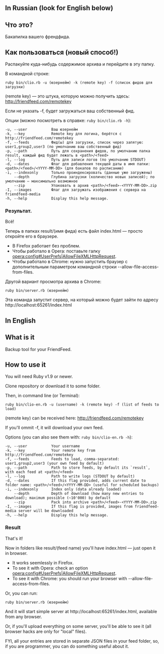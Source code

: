 In Russian (look for English below)
-----------------------------------

Что это?
--------

Бакапилка вашего френдфида.

Как пользоваться (новый способ!)
--------------------------------

Распакуйте куда-нибудь содержимое архива и перейдите в эту папку.

В командной строке:

`ruby bin/clio.rb -u (юзернейм) -k (remote key) -f (список фидов для загрузки)`

(remote key) — это штука, которую можно получить здесь: http://friendfeed.com/remotekey

Если не указать -f, будет загружаться ваш собственный фид.

Опции (можно посмотреть в справке: `ruby bin/clio.rb -h`):

    -u, --user           Ваш юзернейм
    -k, --key            Remote key для логина, берётся с http://friendfeed.com/remotekey
    -f, --feeds          Фид(ы) для загрузки, список через запятую: user1,group2,user3 (по умолчанию ваш собственный фид)
    -p, --path           Путь для сохранения фидов, по умолчанию папка result, каждый фид будет лежать в <path>/<feed>
    -l, --log            Путь для записи логов (по умолчанию STDOUT)
    -d, --dates          Флаг для добавления текущей даты в имя папки: <path>/<feed>/<YYYY-MM-DD> (для бакапов по расписанию)
    -i, --indexonly      Только проиндексировать (данные уже загружены)
        --depth          Глубина загрузки (количество новых записей); по умолчанию — максимально возможное
        --zip            Упаковать в архив <path>/<feed>-<YYYY-MM-DD>.zip
    -I, --images         Флаг для загружать изображения с сервера на friendfeed-media
    -h, --help           Display this help message.

### Результат.

Всё!

Теперь в папках result/(имя фида) есть файл index.html —  просто откройте его в браузере.

* В Firefox работает без проблем.
* Чтобы работало в Opera: поставьте галку <a href="opera:config#UserPrefs|AllowFileXMLHttpRequest">opera:config#UserPrefs|AllowFileXMLHttpRequest</a>.
* Чтобы работало в Chrome: нужно запустить браузер с дополнительным параметром командной строки --allow-file-access-from-files.

Другой вариант просмотра архива в Chrome:

`ruby bin/server.rb (юзернейм)`

Эта команда запустит сервер, на который можно будет зайти по адресу
http://localhost:65261/index.html

In English
----------

What is it
--------

Backup tool for your FriendFeed.

How to use it
-------------

You will need Ruby v1.9 or newer.

Clone repository or download it to some folder.

Then, in command line (or Terminal):

`ruby bin/clio-en.rb -u (username) -k (remote key) -f (list of feeds to load)`

(remote key) can be received here: http://friendfeed.com/remotekey

If you'll ommit -f, it will download your own feed.

Options (you can also see them with: `ruby bin/clio-en.rb -h`):

    -u, --user           Your username
    -k, --key            Your remote key from http://friendfeed.com/remotekey
    -f, --feeds          Feeds to load, comma-separated: user1,group2,user3 (your own feed by default)
    -p, --path           Path to store feeds, by default its `result`, with each feed at <path>/<feed>
    -l, --log            Path to write logs (STDOUT by default)
    -d, --dates          If this flag provided, adds current date to folder name: <path>/<feed>/<YYYY-MM-DD> (useful for scheduled backups)
    -i, --indexonly      Index only (data already loaded)
        --depth          Depth of download (how many new entries to download); maximum possible (~10'000) by default
        --zip            Pack into archive <path>/<feed>-<YYYY-MM-DD>.zip
    -I, --images         If this flag is provided, images from friendfeed-media server will be downloaded
    -h, --help           Display this help message.

### Result

That's it!

Now in folders like result/(feed name) you'll have index.html — just open it in browser.

* It works seemlessly in Firefox.
* To see it with Opera: check an option <a href="opera:config#UserPrefs|AllowFileXMLHttpRequest">opera:config#UserPrefs|AllowFileXMLHttpRequest</a>.
* To see it with Chrome: you should run your browser with --allow-file-access-from-files.

Or, you can run:

`ruby bin/server.rb (юзернейм)`

And it will start simple server at http://localhost:65261/index.html, available from any browser.

Or, if you'll upload everything on some server, you'll be able to see it (all browser hacks are only for "local" files).

FYI, all your entries are stored in separate JSON files in your feed folder, so, if you are programmer, you can do something useful about it.
